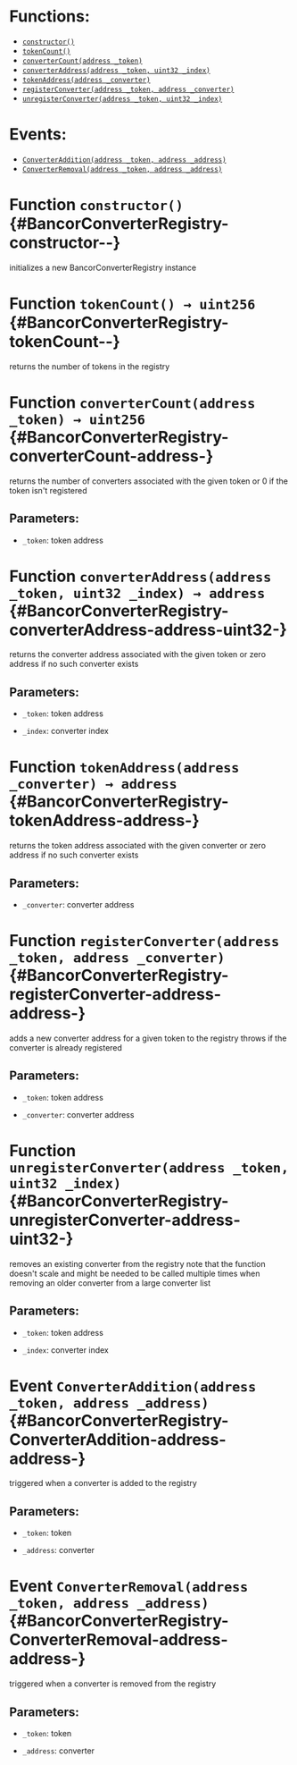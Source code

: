 

# Functions:
- [`constructor()`](#BancorConverterRegistry-constructor--)
- [`tokenCount()`](#BancorConverterRegistry-tokenCount--)
- [`converterCount(address _token)`](#BancorConverterRegistry-converterCount-address-)
- [`converterAddress(address _token, uint32 _index)`](#BancorConverterRegistry-converterAddress-address-uint32-)
- [`tokenAddress(address _converter)`](#BancorConverterRegistry-tokenAddress-address-)
- [`registerConverter(address _token, address _converter)`](#BancorConverterRegistry-registerConverter-address-address-)
- [`unregisterConverter(address _token, uint32 _index)`](#BancorConverterRegistry-unregisterConverter-address-uint32-)

# Events:
- [`ConverterAddition(address _token, address _address)`](#BancorConverterRegistry-ConverterAddition-address-address-)
- [`ConverterRemoval(address _token, address _address)`](#BancorConverterRegistry-ConverterRemoval-address-address-)

# Function `constructor()` {#BancorConverterRegistry-constructor--}
initializes a new BancorConverterRegistry instance
# Function `tokenCount() → uint256` {#BancorConverterRegistry-tokenCount--}
returns the number of tokens in the registry

# Function `converterCount(address _token) → uint256` {#BancorConverterRegistry-converterCount-address-}
returns the number of converters associated with the given token
or 0 if the token isn't registered

## Parameters:
- `_token`:   token address

# Function `converterAddress(address _token, uint32 _index) → address` {#BancorConverterRegistry-converterAddress-address-uint32-}
returns the converter address associated with the given token
or zero address if no such converter exists

## Parameters:
- `_token`:   token address

- `_index`:   converter index

# Function `tokenAddress(address _converter) → address` {#BancorConverterRegistry-tokenAddress-address-}
returns the token address associated with the given converter
or zero address if no such converter exists

## Parameters:
- `_converter`:   converter address

# Function `registerConverter(address _token, address _converter)` {#BancorConverterRegistry-registerConverter-address-address-}
adds a new converter address for a given token to the registry
throws if the converter is already registered

## Parameters:
- `_token`:       token address

- `_converter`:   converter address
# Function `unregisterConverter(address _token, uint32 _index)` {#BancorConverterRegistry-unregisterConverter-address-uint32-}
removes an existing converter from the registry
note that the function doesn't scale and might be needed to be called
multiple times when removing an older converter from a large converter list

## Parameters:
- `_token`:   token address

- `_index`:   converter index

# Event `ConverterAddition(address _token, address _address)` {#BancorConverterRegistry-ConverterAddition-address-address-}
triggered when a converter is added to the registry

## Parameters:
- `_token`:   token

- `_address`: converter
# Event `ConverterRemoval(address _token, address _address)` {#BancorConverterRegistry-ConverterRemoval-address-address-}
triggered when a converter is removed from the registry

## Parameters:
- `_token`:   token

- `_address`: converter
